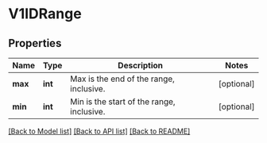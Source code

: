 # V1IDRange

## Properties
Name | Type | Description | Notes
------------ | ------------- | ------------- | -------------
**max** | **int** | Max is the end of the range, inclusive. | [optional] 
**min** | **int** | Min is the start of the range, inclusive. | [optional] 

[[Back to Model list]](../README.md#documentation-for-models) [[Back to API list]](../README.md#documentation-for-api-endpoints) [[Back to README]](../README.md)


